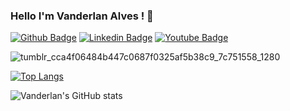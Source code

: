 ### Hello I'm Vanderlan Alves ! 👋
[![Github Badge](https://img.shields.io/badge/-Github-000?style=flat-square&logo=Github&logoColor=white&link=https://github.com/Rommelfoxx)](https://github.com/Rommelfoxx)
[![Linkedin Badge](https://img.shields.io/badge/-LinkedIn-blue?style=flat-square&logo=Linkedin&logoColor=white&link=https://www.linkedin.com/in/vanderlan-alves-mba-ctal-tm-asf-0a76b422/)](https://www.linkedin.com/in/vanderlan-alves-mba-ctal-tm-asf-0a76b422/)
[![Youtube Badge](https://img.shields.io/badge/-YouTube-ff0000?style=flat-square&labelColor=ff0000&logo=youtube&logoColor=white&link=https://www.youtube.com/channel/UCqqXt46XaJthQFAnZya-2BQ)](https://www.youtube.com/channel/UCqqXt46XaJthQFAnZya-2BQ)

![tumblr_cca4f06484b447c0687f0325af5b38c9_7c751558_1280](https://user-images.githubusercontent.com/62702351/177392762-8b3fe655-3388-4ea2-87c4-5efa449f9766.gif)

[![Top Langs](https://github-readme-stats.vercel.app/api/top-langs/?username=Rommelfoxx&layout=compact)](https://github.com/Rommelfoxx/github-readme-stats)

![Vanderlan's GitHub stats](https://github-readme-stats.vercel.app/api?username=Rommelfoxx&show_icons=true&theme=radical)


<!--
**Rommelfoxx/Rommelfoxx** is a ✨ _special_ ✨ repository because its `README.md` (this file) appears on your GitHub profile.

Here are some ideas to get you started:

- 🔭 I’m currently working on ...
- 🌱 I’m currently learning ...
- 👯 I’m looking to collaborate on ...
- 🤔 I’m looking for help with ...
- 💬 Ask me about ...
- 📫 How to reach me: ...
- 😄 Pronouns: ...
- ⚡ Fun fact: ...
-->


